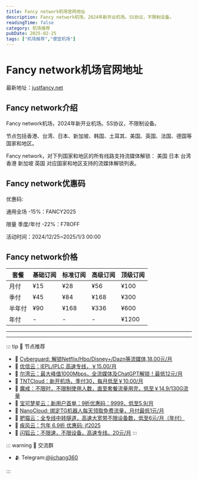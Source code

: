 ```yaml
---
title: Fancy network机场官网地址
description: Fancy network机场，2024年新开业机场。SS协议，不限制设备。
readingTime: false
category: 机场推荐
pubDate: 2025-02-25
tags: ["机场推荐","便宜机场"]
---
```


# Fancy network机场官网地址

最新地址：[justfancy.net](https://a.suola.link/youxinyun)

## Fancy network介绍

Fancy network机场，2024年新开业机场。SS协议，不限制设备。

节点包括香港、台湾、日本、新加坡、韩国、土耳其、美国、英国、法国、德国等国家和地区。

Fancy network，对下列国家和地区的所有线路支持流媒体解锁： 美国 日本 台湾 香港 新加坡 英国 对应国家和地区支持的流媒体解锁列表。

## Fancy network优惠码

优惠码:

通用全场 -15%：FANCY2025

限量 季度/年付 -22%：F78OFF

活动时间：2024/12/25~2025/1/3 00:00

## Fancy network价格

|套餐|基础订阅|标准订阅|高级订阅|顶级订阅|
|----|----|----|----|----|
|月付|¥15|¥28|¥56|¥100|
|季付|¥45|¥84|¥168|¥300|
|半年付|¥90|¥168|¥336|¥600|
|年付|-|-|-|¥1200|

---------
---------

::: tip 🎉 节点推荐
- 🚀 [Cyberguard: 解锁Netflix/Hbo/Disney+/Dazn等流媒体,18.00元/月](https://www.cyberguard.best/#/register?code=XsreC0T5)<br>
- 🚀 [优信云：IEPL/IPLC 高速专线，￥15.00/月](https://www.优信云.com/#/register?code=JRtE5uIV)<br>
- 🚀 [尔湾云：最大峰值1000Mbps，全流媒体及ChatGPT解锁！最低12元/月](https://erwan6.net/auth/register?code=BoObCd)<br>
- 🚀 [TNTCloud：新开机场，季付30，每月低至￥10.00/月](https://haibing822.tntvipaff.cc/#/register?code=GtjJVgml)<br>
- 🚀 [魔戒：不限时，不限制使用人数，直至套餐流量用完，低至￥14.9/130G流量](https://mojie.app/#/register?code=sSdtPtLo)<br>
- 🚀 [宝可梦星云：新用户首单：9折优惠码：9999，低至5.9/月 ](https://love.521pokemon.com/register?code=56ERkkxp)<br>
- 🚀 [NanoCloud: 绑定TG机器人每天领取免费流量，月付最低1元/月](https://edu.uodoo.bid/auth/register?code=JMiOQDHf)<br>
- 🚀 [肥猫云：全专线中转隧道，高速大宽带不限设备数，低至6元/月（年付）](https://fchb1188.fcvipaff.cc/register?aff=X1vZd2wf)<br>
- 🚀 [疾风云：包年 6.9折 优惠码: jf2025](https://homes.tr25.cn?code=ReCm)<br>
- 🚀 [闪狐云：不限速，不限设备。高速专线。20元/月](https://inv02.ffaff.cc/register?aff=WQApz2pv)
:::

::: warning  💬 交流群

- 🫂 Telegram:[@jichang360](https://t.me/jichang360)

:::
